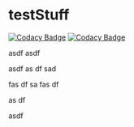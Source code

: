 # testStuff



[![Codacy Badge](https://api.codacy.com/project/badge/Grade/104e46429c3e4b548b4e4408b49c9bb3)](http://localhost:9000/app/daniel-reigada/testStuff?utm_source=github.com&amp;utm_medium=referral&amp;utm_content=DReigada/testStuff&amp;utm_campaign=badger)
[![Codacy Badge](https://api.codacy.com/project/badge/Grade/f4388fe27e804aa8926c32ceb634e899)](https://www.codacy.com/app)



asdf
asdf

asdf
as
df
sad

fas
df
sa
fas
df

as
df

asdf
